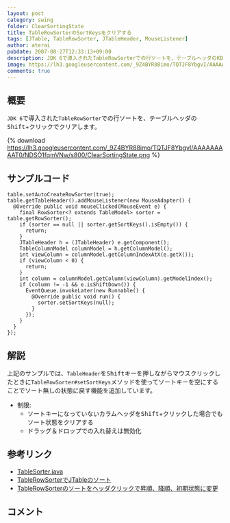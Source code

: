 ```yaml
---
layout: post
category: swing
folder: ClearSortingState
title: TableRowSorterのSortKeysをクリアする
tags: [JTable, TableRowSorter, JTableHeader, MouseListener]
author: aterai
pubdate: 2007-08-27T12:33:13+09:00
description: JDK 6で導入されたTableRowSorterでの行ソートを、テーブルヘッダのKBD{Shift}+クリックでクリアします。
image: https://lh3.googleusercontent.com/_9Z4BYR88imo/TQTJF8YbgvI/AAAAAAAAAT0/NDSO1fqmVNw/s800/ClearSortingState.png
comments: true
---
```

## 概要
`JDK 6`で導入された`TableRowSorter`での行ソートを、テーブルヘッダの<kbd>Shift</kbd>+クリックでクリアします。

{% download https://lh3.googleusercontent.com/_9Z4BYR88imo/TQTJF8YbgvI/AAAAAAAAAT0/NDSO1fqmVNw/s800/ClearSortingState.png %}

## サンプルコード
<pre class="prettyprint"><code>table.setAutoCreateRowSorter(true);
table.getTableHeader().addMouseListener(new MouseAdapter() {
  @Override public void mouseClicked(MouseEvent e) {
    final RowSorter&lt;? extends TableModel&gt; sorter = table.getRowSorter();
    if (sorter == null || sorter.getSortKeys().isEmpty()) {
      return;
    }
    JTableHeader h = (JTableHeader) e.getComponent();
    TableColumnModel columnModel = h.getColumnModel();
    int viewColumn = columnModel.getColumnIndexAtX(e.getX());
    if (viewColumn &lt; 0) {
      return;
    }
    int column = columnModel.getColumn(viewColumn).getModelIndex();
    if (column != -1 &amp;&amp; e.isShiftDown()) {
      EventQueue.invokeLater(new Runnable() {
        @Override public void run() {
          sorter.setSortKeys(null);
        }
      });
    }
  }
});
</code></pre>

## 解説
上記のサンプルでは、`TableHeader`を<kbd>Shift</kbd>キーを押しながらマウスクリックしたときに`TableRowSorter#setSortKeys`メソッドを使ってソートキーを空にすることでソート無しの状態に戻す機能を追加しています。

- 制限:
    - ソートキーになっていないカラムヘッダを<kbd>Shift</kbd>+クリックした場合でもソート状態をクリアする
    - ドラッグ＆ドロップでの入れ替えは無効化

<!-- dummy comment line for breaking list -->

## 参考リンク
- [TableSorter.java](https://docs.oracle.com/javase/tutorial/uiswing/examples/components/TableSorterDemoProject/src/components/TableSorter.java)
- [TableRowSorterでJTableのソート](https://ateraimemo.com/Swing/TableRowSorter.html)
- [TableRowSorterのソートをヘッダクリックで昇順、降順、初期状態に変更](https://ateraimemo.com/Swing/TriStateSorting.html)

<!-- dummy comment line for breaking list -->

## コメント
